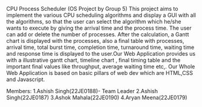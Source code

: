 CPU Process Scheduler (OS Project by Group 5)
This project aims to implement the various CPU scheduling algorithms and display a GUI with all the algorithms, so that the user can select the algorithm which he/she wants to execute by giving the arrival time and the process time. The user can add or delete the number of processes. After the calculation, a Gantt chart is displayed with the processes, also a final table with processes, arrival time, total burst time, completion time, turnaround time, waiting time and response time is displayed to the user.Our Web Application provides us with a illustrative gantt chart, timeline chart , final timing table and the important final values like throughput, average waiting time etc,. Our Whole Web Application is based on basic pillars of web dev which are HTML,CSS and Javascript.

Members:
1.Ashish Singh(22JE0188)- Team Leader
2.Ashish Singh(22JE0187)
3.Ashok Mahala(22JE0190)
4.Aryan Meena(22JE0179)
